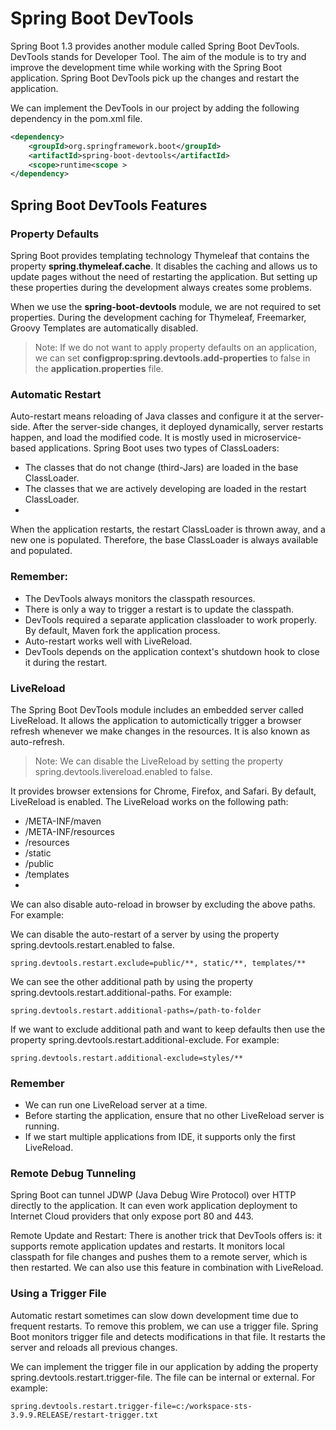 # Spring Boot DevTools
Spring Boot 1.3 provides another module called Spring Boot DevTools. DevTools stands for Developer Tool. The aim of the module is to try and improve the development time while working with the Spring Boot application. Spring Boot DevTools pick up the changes and restart the application.

We can implement the DevTools in our project by adding the following dependency in the pom.xml file.

```xml
<dependency>  
    <groupId>org.springframework.boot</groupId>  
    <artifactId>spring-boot-devtools</artifactId>  
    <scope>runtime<scope >  
</dependency>  
```

## Spring Boot DevTools Features

### Property Defaults
Spring Boot provides templating technology Thymeleaf that contains the property **spring.thymeleaf.cache**. It disables the caching and allows us to update pages without the need of restarting the application. But setting up these properties during the development always creates some problems.

When we use the **spring-boot-devtools** module, we are not required to set properties. During the development caching for Thymeleaf, Freemarker, Groovy Templates are automatically disabled.

> Note: If we do not want to apply property defaults on an application, we can set **configprop:spring.devtools.add-properties** to false in the **application.properties** file.

### Automatic Restart
Auto-restart means reloading of Java classes and configure it at the server-side. After the server-side changes, it deployed dynamically, server restarts happen, and load the modified code. It is mostly used in microservice-based applications. Spring Boot uses two types of ClassLoaders:

- The classes that do not change (third-Jars) are loaded in the base ClassLoader.
- The classes that we are actively developing are loaded in the restart ClassLoader.
- 
When the application restarts, the restart ClassLoader is thrown away, and a new one is populated. Therefore, the base ClassLoader is always available and populated.

### Remember:
- The DevTools always monitors the classpath resources.
- There is only a way to trigger a restart is to update the classpath.
- DevTools required a separate application classloader to work properly. By default, Maven fork the application process.
- Auto-restart works well with LiveReload.
- DevTools depends on the application context's shutdown hook to close it during the restart.

### LiveReload
The Spring Boot DevTools module includes an embedded server called LiveReload. It allows the application to automictically trigger a browser refresh whenever we make changes in the resources. It is also known as auto-refresh.

> Note: We can disable the LiveReload by setting the property spring.devtools.livereload.enabled to false.

It provides browser extensions for Chrome, Firefox, and Safari. By default, LiveReload is enabled. The LiveReload works on the following path:

- /META-INF/maven
- /META-INF/resources
- /resources
- /static
- /public
- /templates
- 
We can also disable auto-reload in browser by excluding the above paths. For example:

We can disable the auto-restart of a server by using the property spring.devtools.restart.enabled to false.

```properties
spring.devtools.restart.exclude=public/**, static/**, templates/**  
```

We can see the other additional path by using the property spring.devtools.restart.additional-paths. For example:

```properties
spring.devtools.restart.additional-paths=/path-to-folder  
```

If we want to exclude additional path and want to keep defaults then use the property spring.devtools.restart.additional-exclude. For example:

```properties
spring.devtools.restart.additional-exclude=styles/**  
```

### Remember
- We can run one LiveReload server at a time.
- Before starting the application, ensure that no other LiveReload server is running.
- If we start multiple applications from IDE, it supports only the first LiveReload.

### Remote Debug Tunneling
Spring Boot can tunnel JDWP (Java Debug Wire Protocol) over HTTP directly to the application. It can even work application deployment to Internet Cloud providers that only expose port 80 and 443.

Remote Update and Restart: There is another trick that DevTools offers is: it supports remote application updates and restarts. It monitors local classpath for file changes and pushes them to a remote server, which is then restarted. We can also use this feature in combination with LiveReload.

### Using a Trigger File
Automatic restart sometimes can slow down development time due to frequent restarts. To remove this problem, we can use a trigger file. Spring Boot monitors trigger file and detects modifications in that file. It restarts the server and reloads all previous changes.

We can implement the trigger file in our application by adding the property spring.devtools.restart.trigger-file. The file can be internal or external. For example:

```properties
spring.devtools.restart.trigger-file=c:/workspace-sts-3.9.9.RELEASE/restart-trigger.txt  
```
